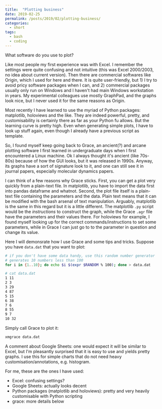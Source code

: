 ```yaml
---
title:  "Plotting business"
date: 2019-02-25
permalink: /posts/2019/02/plotting-business/
categories: 
  - short
tags:
  - bash
  - coding
---
```


What software do you use to plot? 

Like most people my first experience was with Excel. I remember the settings were quite confusing and not intuitive (this was Excel 2000/2003, no idea about current version). Then there are commercial softwares like Origin, which I used for here and there. It is quite user-friendly, but 1) I try to avoid pricy software packages when I can, and 2) commercial packages usually only run on Windows and I haven't had main Windows workstation in years. My experimental colleagues use mostly GraphPad, and the graphs look nice, but I never used it for the same reasons as Origin.

Most recently I have learned to use the myriad of Python packages: matplotlib, holoviews and the like. They are indeed powerful, pretty, and customisability is certainly there as far as your Python fu allows. But the learning curve is pretty high. Even when generating simple plots, I have to look up stuff again, even though I already have a previous script as template.

So, I found myself keep going back to Grace, an ancient(?) and arcane plotting software I first learned in undergraduate days when I first encountered a Linux machine. Ok I always thought it's ancient (like 70s-80s) because of how the GUI looks, but it was released in 1990s. Anyway, its graphs have a sort of signature look to it, and one can still see it in journal papers, especially molecular dynamics papers.

I can think of a few reasons why Grace sticks. First, you can get a plot very quickly from a plain-text file. In matplotlib, you have to import the data first into pandas dataframe and whatnot. Second, the plot file itself is a plain-text file containing the parameters and the data. Plain text means that it can be modified with the bash arsenal of text manipulation. Arguably, matplotlib is the same in this regard but it is a little different. The matplotlib `.py` script would be the _instructions_ to construct the graph, while the Grace `.agr` file have the parameters and their values there. For holoviews for example, I found myself looking up for the correct commands/instructions to set some parameters, while in Grace I can just go to to the parameter in question and change its value.

Here I will demonsrate how I use Grace and some tips and tricks. Suppose you have `data.dat` that you want to plot:
```bash
# if you don't have some data handy, use this random number generator
# generates 10 numbers less than 100
for i in {1..10}; do echo $i $(expr $RANDOM % 100); done > data.dat

# cat data.dat
1 11
2 3
3 29
4 87
5 15
6 38
7 6
8 55
9 7
10 32
```
Simply call Grace to plot it:
```bash
xmgrace data.dat
```


A comment about Google Sheets: one would expect it will be similar to Excel, but I'm pleasantly surprised that it is easy to use and yields pretty graphs. I use this for simple charts that do not need heavy customisation/annotations, e.g. histogram.

For me, these are the ones I have used:
- Excel: confusing settings?
- Google Sheets: actually looks decent
- Python packages (matplotlib and holoviews): pretty and very heavily customisable with Python scripting
- grace: more details below 
